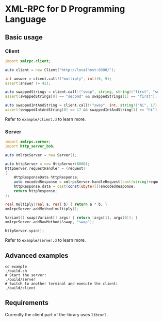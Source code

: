 XML-RPC for D Programming Language
========
## Basic usage
### Client
```d
import xmlrpc.client;

auto client = new Client("http://localhost:8000/");

int answer = client.call!("multiply", int)(6, 9);
assert(answer != 42);

auto swappedStrings = client.call!("swap", string, string)("first", "second");
assert(swappedStrings[0] == "second" && swappedStrings[1] == "first");

auto swappedIntAndString = client.call!("swap", int, string)("hi", 17);
assert(swappedIntAndString[0] == 17 && swappedIntAndString[1] == "hi");
```
Refer to `example/client.d` to learn more.

### Server
```d
import xmlrpc.server;
import http_server_bob;

auto xmlrpcServer = new Server();

auto httpServer = new HttpServer(8000);
httpServer.requestHandler = (request)
{
    HttpResponseData httpResponse;
    auto encodedResponse = xmlrpcServer.handleRequest(cast(string)request.data);
    httpResponse.data = cast(const(ubyte)[])encodedResponse;
    return httpResponse;
};

real multiply(real a, real b) { return a * b; }
xmlrpcServer.addMethod!multiply();

Variant[] swap(Variant[] args) { return [args[1], args[0]]; }
xmlrpcServer.addRawMethod(&swap, "swap");

httpServer.spin();
```
Refer to `example/server.d` to learn more.

## Advanced examples
```shell
cd example
./build.sh
# Start the server:
./build/server
# Switch to another terminal and execute the client:
./build/client
```

## Requirements
Currently the client part of the library uses `libcurl`.
